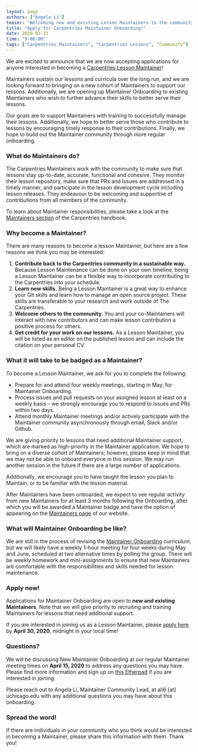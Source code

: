 ```yaml
---
layout: page
authors: ["Angela Li"]
teaser: "Welcoming new and existing Lesson Maintainers to the community!"
title: "Apply for Carpentries Maintainer Onboarding!"
date: 2020-03-31
time: "9:00:00"
tags: ["Carpentries Maintainers", "Carpentries Lessons", “Community”]
---
```


We are excited to announce that we are now accepting applications for anyone interested in becoming a [Carpentries Lesson Maintainer](https://docs.carpentries.org/topic_folders/maintainers/maintainers.html)!

Maintainers sustain our lessons and curricula over the long run, and we are looking forward to bringing on a new cohort of Maintainers to support our lessons. Additionally, we are opening up Maintainer Onboarding to existing Maintainers who wish to further advance their skills to better serve their lessons. 

Our goals are to support Maintainers with training to successfully manage their lessons. Additionally, we hope to better serve those who contribute to lessons by encouraging timely response to their contributions. Finally, we hope to build out the Maintainer community through more regular onboarding.

### What do Maintainers do?

The Carpentries Maintainers work with the community to make sure that lessons stay up-to-date, accurate, functional and cohesive. They monitor their lesson repository, make sure that PRs and Issues are addressed in a timely manner, and participate in the lesson development cycle including lesson releases. They endeavour to be welcoming and supportive of contributions from all members of the community.

To learn about Maintainer responsibilities, please take a look at the [Maintainers section](https://docs.carpentries.org/topic_folders/maintainers/maintainers.html) of the Carpentries handbook.

### Why become a Maintainer?

There are many reasons to become a lesson Maintainer, but here are a few reasons we think you may be interested:

1. **Contribute back to the Carpentries community in a sustainable way.** Because Lesson Maintenance can be done on your own timeline, being a Lesson Maintainer can be a flexible way to incorporate contributing to the Carpentries into your schedule.
2. **Learn new skills.** Being a Lesson Maintainer is a great way to enhance your Git skills and learn how to manage an open source project. These skills are transferable to your research and work outside of The Carpentries.
3. **Welcome others to the community.** You and your co-Maintainers will interact with new contributors and can make lesson contribution a positive process for others. 
4. **Get credit for your work on our lessons.** As a Lesson Maintainer, you will be listed as an editor on the published lesson and can include the citation on your personal CV. 

### What it will take to be badged as a Maintainer?

To become a Lesson Maintainer, we ask for you to complete the following:

- Prepare for and attend four weekly meetings, starting in May, for Maintainer Onboarding.
- Process issues and pull requests on your assigned lesson at least on a weekly basis - we strongly encourage you to respond to issues and PRs within two days.
- Attend monthly Maintainer meetings and/or actively participate with the Maintainer community asynchronously through email, Slack and/or Github.

We are giving priority to lessons that need additional Maintainer support, which are marked as high-priority in the Maintainer application. We hope to bring on a diverse cohort of Maintainers; however, please keep in mind that we may not be able to onboard everyone in this session. We may run another session in the future if there are a large number of applications.

Additionally, we encourage you to have taught the lesson you plan to Maintain, or to be familiar with the lesson material. 

After Maintainers have been onboarded, we expect to see regular activity from new Maintainers for at least 3 months following the Onboarding, after which you will be awarded a Maintainer badge and have the option of appearing on the [Maintainers page](https://www.carpentries.org/maintainers/) of our website.

### What will Maintainer Onboarding be like?

We are still in the process of revising the [Maintainer Onboarding](https://carpentries.github.io/maintainer-onboarding/) curriculum, but we will likely have a weekly 1-hour meeting for four weeks during May and June, scheduled at two alternative times by polling the group. There will be weekly homework and mini-assignments to ensure that new Maintainers are comfortable with the responsibilities and skills needed for lesson maintenance.

### Apply now!

Applications for Maintainer Onboarding are open to **new and existing Maintainers**. Note that we will give priority to recruiting and training Maintainers for lessons that need additional support. 

If you are interested in joining us as a Lesson Maintainer, please [apply here](https://docs.google.com/forms/d/e/1FAIpQLSe_pK34DCFgaqriSYfZv0gBhZ22nnmJJGtiXKQqKhrS-pF2tw/viewform) by **April 30, 2020**, midnight in your local time!

### Questions?

We will be discussing New Maintainer Onboarding at our regular Maintainer meeting times on **April 15, 2020** to address any questions you may have. Please find more information and sign up on [this Etherpad](https://pad.carpentries.org/maintainers) if you are interested in joining.

Please reach out to Angela Li, Maintainer Community Lead, at ali6 [at] uchicago.edu with any additional questions you may have about this onboarding.

### Spread the word!

If there are individuals in your community who you think would be interested in becoming a Maintainer, please share this information with them. Thank you!
